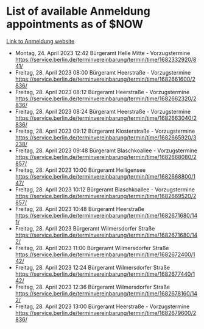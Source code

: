 # List of available Anmeldung appointments as of $NOW
[Link to Anmeldung website](https://service.berlin.de/terminvereinbarung/termin/tag.php?termin=1&anliegen[]=120686&dienstleisterlist=122210,122217,327316,122219,327312,122227,327314,122231,327346,122243,327348,122254,122252,329742,122260,329745,122262,329748,122271,327278,122273,327274,122277,327276,330436,122280,327294,122282,327290,122284,327292,122291,327270,122285,327266,122286,327264,122296,327268,150230,329760,122297,327286,122294,327284,122312,329763,122314,329775,122304,327330,122311,327334,122309,327332,317869,122281,327352,122279,329772,122283,122276,327324,122274,327326,122267,329766,122246,327318,122251,327320,122257,327322,122208,327298,122226,327300&herkunft=http%3A%2F%2Fservice.berlin.de%2Fdienstleistung%2F120686%2F)
- Montag, 24. April 2023 12:42 Bürgeramt Helle Mitte - Vorzugstermine https://service.berlin.de/terminvereinbarung/termin/time/1682332920/841/
- Freitag, 28. April 2023 08:00 Bürgeramt Heerstraße - Vorzugstermine https://service.berlin.de/terminvereinbarung/termin/time/1682661600/2836/
- Freitag, 28. April 2023 08:12 Bürgeramt Heerstraße - Vorzugstermine https://service.berlin.de/terminvereinbarung/termin/time/1682662320/2836/
- Freitag, 28. April 2023 08:24 Bürgeramt Heerstraße - Vorzugstermine https://service.berlin.de/terminvereinbarung/termin/time/1682663040/2836/
- Freitag, 28. April 2023 09:12 Bürgeramt Klosterstraße - Vorzugstermine https://service.berlin.de/terminvereinbarung/termin/time/1682665920/3238/
- Freitag, 28. April 2023 09:48 Bürgeramt Blaschkoallee - Vorzugstermine https://service.berlin.de/terminvereinbarung/termin/time/1682668080/2857/
- Freitag, 28. April 2023 10:00 Bürgeramt Heiligensee https://service.berlin.de/terminvereinbarung/termin/time/1682668800/147/
- Freitag, 28. April 2023 10:12 Bürgeramt Blaschkoallee - Vorzugstermine https://service.berlin.de/terminvereinbarung/termin/time/1682669520/2857/
- Freitag, 28. April 2023 10:48 Bürgeramt Heerstraße https://service.berlin.de/terminvereinbarung/termin/time/1682671680/141/
- Freitag, 28. April 2023  Bürgeramt Wilmersdorfer Straße https://service.berlin.de/terminvereinbarung/termin/time/1682671680/142/
- Freitag, 28. April 2023 11:00 Bürgeramt Wilmersdorfer Straße https://service.berlin.de/terminvereinbarung/termin/time/1682672400/142/
- Freitag, 28. April 2023 12:24 Bürgeramt Wilmersdorfer Straße https://service.berlin.de/terminvereinbarung/termin/time/1682677440/142/
- Freitag, 28. April 2023 12:36 Bürgeramt Wilmersdorfer Straße https://service.berlin.de/terminvereinbarung/termin/time/1682678160/142/
- Freitag, 28. April 2023 13:00 Bürgeramt Heerstraße - Vorzugstermine https://service.berlin.de/terminvereinbarung/termin/time/1682679600/2836/
